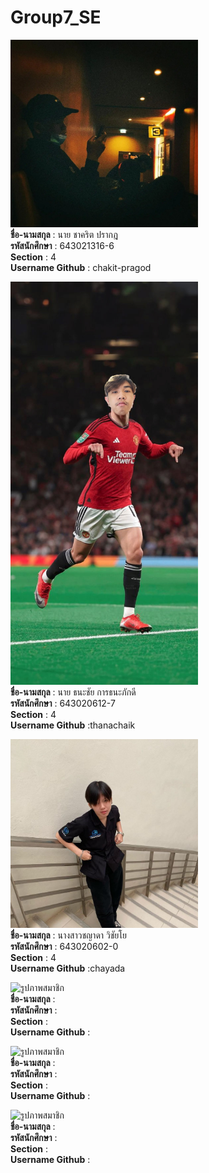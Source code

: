 # Group7_SE

<img src = https://github.com/chakit-pragod/Group7_SE/blob/main/media/chakit.jpg width="300" alt=รูปภาพสมาชิก><br/>
**ชื่อ-นามสกุล** : นาย ชาคริต ปรากฎ<br/>
**รหัสนักศึกษา** : 643021316-6<br/>
**Section** : 4<br/>
**Username Github** : chakit-pragod<br/>

<img src = https://github.com/chakit-pragod/Group7_SE/blob/main/media/Thanachai.jpg width="300" alt=รูปภาพสมาชิก><br/>
**ชื่อ-นามสกุล** : นาย ธนะชัย การธนะภักดี<br/>
**รหัสนักศึกษา** : 643020612-7<br/>
**Section** : 4<br/>
**Username Github** :thanachaik<br/>

<img src = https://github.com/chakit-pragod/Group7_SE/blob/main/media/chayada.jpg width="300" alt=รูปภาพสมาชิก><br/>
**ชื่อ-นามสกุล** : นางสาวชญาดา วิชัยโย <br/>
**รหัสนักศึกษา** : 643020602-0<br/>
**Section** : 4<br/>
**Username Github** :chayada<br/>

<img src = https://github.com/chakit-pragod/Group7_SE/blob/main/media/.jpg width="300" alt=รูปภาพสมาชิก><br/>
**ชื่อ-นามสกุล** : <br/>
**รหัสนักศึกษา** : <br/>
**Section** : <br/>
**Username Github** :<br/>

<img src = https://github.com/chakit-pragod/Group7_SE/blob/main/media/.jpg width="300" alt=รูปภาพสมาชิก><br/>
**ชื่อ-นามสกุล** : <br/>
**รหัสนักศึกษา** : <br/>
**Section** : <br/>
**Username Github** :<br/>

<img src = https://github.com/chakit-pragod/Group7_SE/blob/main/media/.jpg width="300" alt=รูปภาพสมาชิก><br/>
**ชื่อ-นามสกุล** : <br/>
**รหัสนักศึกษา** : <br/>
**Section** : <br/>
**Username Github** :<br/>
